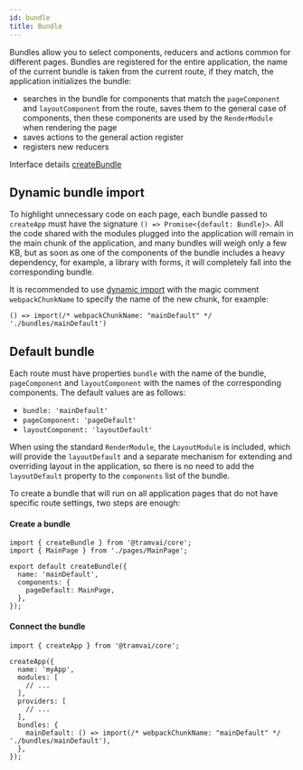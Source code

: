 ```yaml
---
id: bundle
title: Bundle
---
```


Bundles allow you to select components, reducers and actions common for different pages.
Bundles are registered for the entire application, the name of the current bundle is taken from the current route, if they match, the application initializes the bundle:
- searches in the bundle for components that match the `pageComponent` and `layoutComponent` from the route, saves them to the general case of components, then these components are used by the `RenderModule` when rendering the page
- saves actions to the general action register
- registers new reducers

Interface details [createBundle](references/tramvai/create-bundle.md)

## Dynamic bundle import

To highlight unnecessary code on each page, each bundle passed to `createApp` must have the signature `() => Promise<{default: Bundle}>`. All the code shared with the modules plugged into the application will remain in the main chunk of the application, and many bundles will weigh only a few KB, but as soon as one of the components of the bundle includes a heavy dependency, for example, a library with forms, it will completely fall into the corresponding bundle.

It is recommended to use [dynamic import](https://webpack.js.org/guides/code-splitting/#dynamic-imports) with the magic comment `webpackChunkName` to specify the name of the new chunk, for example:

```tsx
() => import(/* webpackChunkName: "mainDefault" */ './bundles/mainDefault')
```

## Default bundle

Each route must have properties `bundle` with the name of the bundle, `pageComponent` and `layoutComponent` with the names of the corresponding components.
The default values ​​are as follows:
- `bundle: 'mainDefault'`
- `pageComponent: 'pageDefault'`
- `layoutComponent: 'layoutDefault'`

When using the standard `RenderModule`, the `LayoutModule` is included, which will provide the `layoutDefault` and a separate mechanism for extending and overriding layout in the application, so there is no need to add the `layoutDefault` property to the `components` list of the bundle.

To create a bundle that will run on all application pages that do not have specific route settings, two steps are enough:

#### Create a bundle

```tsx
import { createBundle } from '@tramvai/core';
import { MainPage } from './pages/MainPage';

export default createBundle({
  name: 'mainDefault',
  components: {
    pageDefault: MainPage,
  },
});
```

#### Connect the bundle

```tsx
import { createApp } from '@tramvai/core';

createApp({
  name: 'myApp',
  modules: [
    // ...
  ],
  providers: [
    // ...
  ],
  bundles: {
    mainDefault: () => import(/* webpackChunkName: "mainDefault" */ './bundles/mainDefault'),
  },
});
```
